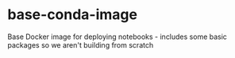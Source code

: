# base-conda-image
Base Docker image for deploying notebooks - includes some basic packages so we aren't building from scratch
